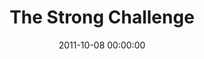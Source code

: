 ---
layout: series
series: "The Strong Challenge"
permalink: "/the-strong-challenge/"
title: "The Strong Challenge"
date: 2011-10-08 00:00:00
endDate: 2011-11-12 00:00:00
description: "Six weeks. 50,000 teammates. For 20 minutes a day, five days a week, we'll experiment with challenges and rhythms designed to open us up to the God who spiritually strengthens us. Take the Challenge, have some fun and discover what it means to be strong."
src: "http://s3.amazonaws.com/crossroads-media/images/legacy/content/Strong_90x90-1-1.jpg"
---